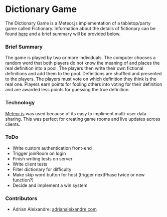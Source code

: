 # Dictionary Game

The Dictionary Game is a Meteor.js implementation of a tabletop/party game called Fictionary. Information about the details of fictionary can be found [here](https://en.wikipedia.org/wiki/Fictionary) and a brief summary will be provided below.

### Brief Summary

The game is played by two or more individuals. The computer chooses a random word that both players do not know the meaning of and places the real definition into a pool. The players then write their own fictional definitions and add them to the pool. Definitions are shuffled and presented to the players. The players must vote on which definition they think is the real one. Players earn points for fooling others into voting for their definition and are awarded less points for guessing the true definition.

### Technology

[Meteor.js](http://meteor.com) was used because of its easy to impliment multi-user data sharing. This was perfect for creating game rooms and live updates across clients.

### ToDo

* Write custom authentication front-end
* Trigger joinRoom on login
* Finish writing tests on server
* Write client tests
* Filter dictionary for difficulty
* Make skip word button for host (trigger nextPhase twice or new function?)
* Decide and implement a win system

### Contributors

* Adrian Aleixandre: [adrianaleixandre.com](http://adrianaleixandre.com)
